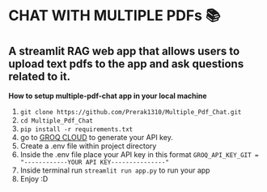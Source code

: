# CHAT WITH MULTIPLE PDFs 📚

## A streamlit RAG web app that allows users to upload text pdfs to the app and ask questions related to it.

**How to setup multiple-pdf-chat app in your local machine**
1. `git clone https://github.com/Prerak1310/Multiple_Pdf_Chat.git`
2. `cd Multiple_Pdf_Chat`
3. `pip install -r requirements.txt`
4. go to [GROQ CLOUD](https://console.groq.com/keys) to generate your API key.
5. Create a .env file within project directory
6. Inside the .env file place your API key in this format `GROQ_API_KEY_GIT = "------------YOUR API KEY---------------"`
7. Inside terminal run `streamlit run app.py` to run your app
8. Enjoy :D
